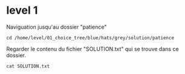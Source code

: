 # level 1
Naviguation jusqu'au dossier "patience"
```ssh
cd /home/level/01_choice_tree/blue/hats/grey/solution/patience
```
Regarder le contenu du fichier "SOLUTION.txt" qui se trouve dans ce dossier.
```ssh
cat SOLUTION.txt
```

